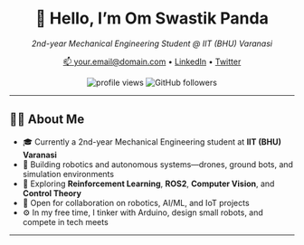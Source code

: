 
<div align="center">
  <h1>👋 Hello, I’m Om Swastik Panda</h1>
  <p>
    <em>2nd-year Mechanical Engineering Student @ IIT (BHU) Varanasi</em>
  </p>
  <p>
    <a href="mailto:your.email@domain.com">📫 your.email@domain.com</a> •
    <a href="https://www.linkedin.com/in/your-linkedin">LinkedIn</a> •
    <a href="https://twitter.com/your-twitter">Twitter</a>
  </p>
  <p>
    <img src="https://komarev.com/ghpvc/?username=omswa&color=blue" alt="profile views" />
    <img src="https://img.shields.io/github/followers/omswa?label=Follow&style=social" alt="GitHub followers" />
  </p>
</div>

---

## 🧑‍💻 About Me

- 🎓 Currently a 2nd-year Mechanical Engineering student at **IIT (BHU) Varanasi**  
- 🔭 Building robotics and autonomous systems—drones, ground bots, and simulation environments  
- 🌱 Exploring **Reinforcement Learning**, **ROS2**, **Computer Vision**, and **Control Theory**  
- 🤝 Open for collaboration on robotics, AI/ML, and IoT projects  
- ⚙️ In my free time, I tinker with Arduino, design small robots, and compete in tech meets  

---

<!---
Omswastik-11/Omswastik-11 is a ✨ special ✨ repository because its `README.md` (this file) appears on your GitHub profile.
You can click the Preview link to take a look at your changes.
--->
